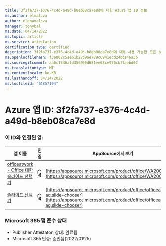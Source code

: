 ```yaml
---
title: 3f2fa737-e376-4c4d-a49d-b8eb08ca7e8d에 대한 Azure 앱 ID 정보
ms.author: elmalova
author: elenamalova
manager: tonybal
ms.date: 04/14/2022
ms.topic: article
ms.service: attestation
certification_type: certified
description: 3f2fa737-e376-4c4d-a49d-b8eb08ca7e8d에 대해 사용 가능한 모든 보안 및 규정 준수 정보입니다.
ms.openlocfilehash: f36802c51e61b27b9ae789c6941ecd24bb146a3b
ms.sourcegitcommit: aa6c1546afd356990d681ee68ce976cb7faebd02
ms.translationtype: MT
ms.contentlocale: ko-KR
ms.lasthandoff: 04/14/2022
ms.locfileid: "64857104"
---
```

# <a name="azure-app-id-3f2fa737-e376-4c4d-a49d-b8eb08ca7e8d"></a>Azure 앱 ID: 3f2fa737-e376-4c4d-a49d-b8eb08ca7e8d


### <a name="apps-associated-with-this-id"></a>이 ID와 연결된 앱:
| **앱 이름** | **인증** | **AppSource에서 보기** |
|--------------|---------------|-----------------------|
| [officeatwork - Office 대한 슬라이드 선택기](../forward/WA200002582.md) | <img alt="Certified application badge" src="../media/certified-badge.png" height="25" width="25" /> | [https://appsource.microsoft.com/product/office/WA200002582](https://appsource.microsoft.com/product/office/WA200002582) |
| [슬라이드 선택기](../forward/officeatwork-ag.slide-chooser.md) | <img alt="Certified application badge" src="../media/certified-badge.png" height="25" width="25" /> | [https://appsource.microsoft.com/product/office/officeatwork-ag.slide-chooser](https://appsource.microsoft.com/product/office/officeatwork-ag.slide-chooser) |

### <a name="microsoft-365-app-compliance-status"></a>Microsoft 365 앱 준수 상태
- Publisher Attestaton 상태: 완료됨
- Microsoft 365 인증: 승인됨(2022/01/25)
